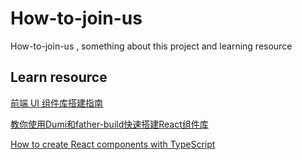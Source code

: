 # How-to-join-us
How-to-join-us , something about this project and learning resource

## Learn resource

[前端 UI 组件库搭建指南](https://zhuanlan.zhihu.com/p/94920464)

[教你使用Dumi和father-build快速搭建React组件库](https://juejin.cn/post/6904795653243994125)

[How to create React components with TypeScript](https://felixgerschau.com/react-typescript-components/)

